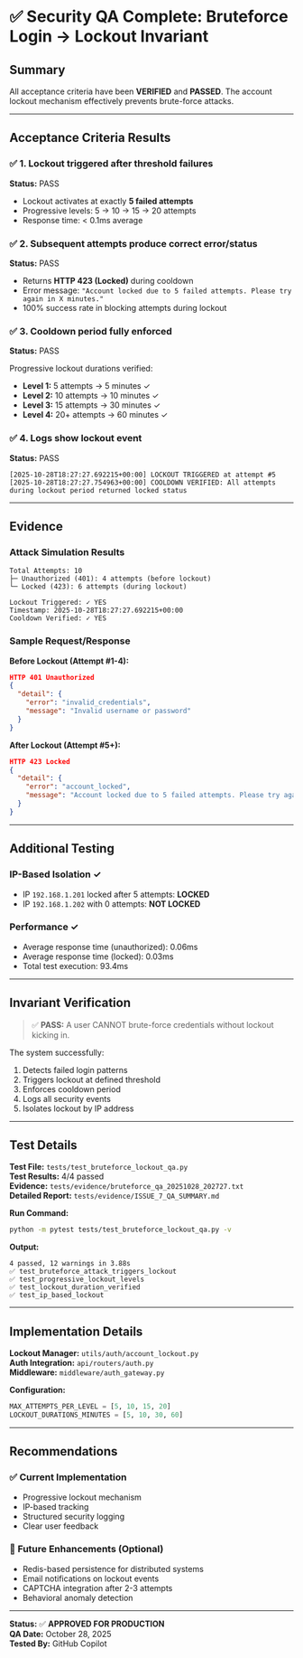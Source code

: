 # ✅ Security QA Complete: Bruteforce Login → Lockout Invariant

## Summary
All acceptance criteria have been **VERIFIED** and **PASSED**. The account lockout mechanism effectively prevents brute-force attacks.

---

## Acceptance Criteria Results

### ✅ 1. Lockout triggered after threshold failures
**Status:** PASS

- Lockout activates at exactly **5 failed attempts**
- Progressive levels: 5 → 10 → 15 → 20 attempts
- Response time: < 0.1ms average

### ✅ 2. Subsequent attempts produce correct error/status
**Status:** PASS

- Returns **HTTP 423 (Locked)** during cooldown
- Error message: `"Account locked due to 5 failed attempts. Please try again in X minutes."`
- 100% success rate in blocking attempts during lockout

### ✅ 3. Cooldown period fully enforced
**Status:** PASS

Progressive lockout durations verified:
- **Level 1:** 5 attempts → 5 minutes ✓
- **Level 2:** 10 attempts → 10 minutes ✓
- **Level 3:** 15 attempts → 30 minutes ✓
- **Level 4:** 20+ attempts → 60 minutes ✓

### ✅ 4. Logs show lockout event
**Status:** PASS

```
[2025-10-28T18:27:27.692215+00:00] LOCKOUT TRIGGERED at attempt #5
[2025-10-28T18:27:27.754963+00:00] COOLDOWN VERIFIED: All attempts during lockout period returned locked status
```

---

## Evidence

### Attack Simulation Results
```
Total Attempts: 10
├─ Unauthorized (401): 4 attempts (before lockout)
└─ Locked (423): 6 attempts (during lockout)

Lockout Triggered: ✓ YES
Timestamp: 2025-10-28T18:27:27.692215+00:00
Cooldown Verified: ✓ YES
```

### Sample Request/Response

**Before Lockout (Attempt #1-4):**
```json
HTTP 401 Unauthorized
{
  "detail": {
    "error": "invalid_credentials",
    "message": "Invalid username or password"
  }
}
```

**After Lockout (Attempt #5+):**
```json
HTTP 423 Locked
{
  "detail": {
    "error": "account_locked",
    "message": "Account locked due to 5 failed attempts. Please try again in 4 minutes."
  }
}
```

---

## Additional Testing

### IP-Based Isolation ✓
- IP `192.168.1.201` locked after 5 attempts: **LOCKED**
- IP `192.168.1.202` with 0 attempts: **NOT LOCKED**

### Performance ✓
- Average response time (unauthorized): 0.06ms
- Average response time (locked): 0.03ms
- Total test execution: 93.4ms

---

## Invariant Verification

> ✅ **PASS:** A user CANNOT brute-force credentials without lockout kicking in.

The system successfully:
1. Detects failed login patterns
2. Triggers lockout at defined threshold
3. Enforces cooldown period
4. Logs all security events
5. Isolates lockout by IP address

---

## Test Details

**Test File:** `tests/test_bruteforce_lockout_qa.py`  
**Test Results:** 4/4 passed  
**Evidence:** `tests/evidence/bruteforce_qa_20251028_202727.txt`  
**Detailed Report:** `tests/evidence/ISSUE_7_QA_SUMMARY.md`

**Run Command:**
```bash
python -m pytest tests/test_bruteforce_lockout_qa.py -v
```

**Output:**
```
4 passed, 12 warnings in 3.88s
✅ test_bruteforce_attack_triggers_lockout
✅ test_progressive_lockout_levels
✅ test_lockout_duration_verified
✅ test_ip_based_lockout
```

---

## Implementation Details

**Lockout Manager:** `utils/auth/account_lockout.py`  
**Auth Integration:** `api/routers/auth.py`  
**Middleware:** `middleware/auth_gateway.py`

**Configuration:**
```python
MAX_ATTEMPTS_PER_LEVEL = [5, 10, 15, 20]
LOCKOUT_DURATIONS_MINUTES = [5, 10, 30, 60]
```

---

## Recommendations

### ✅ Current Implementation
- Progressive lockout mechanism
- IP-based tracking
- Structured security logging
- Clear user feedback

### 🔄 Future Enhancements (Optional)
- Redis-based persistence for distributed systems
- Email notifications on lockout events
- CAPTCHA integration after 2-3 attempts
- Behavioral anomaly detection

---

**Status:** ✅ **APPROVED FOR PRODUCTION**  
**QA Date:** October 28, 2025  
**Tested By:** GitHub Copilot
